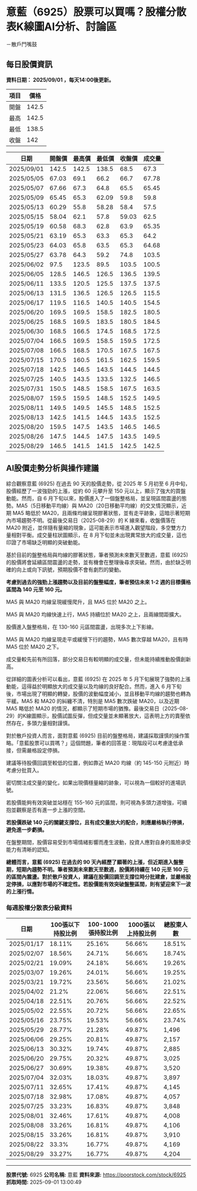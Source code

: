# 意藍（6925）股票可以買嗎？股權分散表K線圖AI分析、討論區
－散戶鬥嘴鼓

## 每日股價資訊

**資料日期： 2025/09/01 ，每天14:00後更新。**

| 項目 | 價格 |
|------|------|
| 開盤 | 142.5 |
| 最高 | 142.5 |
| 最低 | 138.5 |
| 收盤 | 142 |

| 日期 | 開盤價 | 最高價 | 最低價 | 收盤價 | 成交量 |
|------|--------|--------|--------|--------|--------|
| 2025/09/01 | 142.5 | 142.5 | 138.5 | 68.5 | 67.3 |
| 2025/05/05 | 67.03 | 69.1 | 66.2 | 66.7 | 67.78 |
| 2025/05/07 | 67.66 | 67.3 | 64.8 | 65.5 | 65.45 |
| 2025/05/09 | 65.45 | 65.3 | 62.09 | 59.8 | 59.8 |
| 2025/05/13 | 60.29 | 55.8 | 58.28 | 58.4 | 57.5 |
| 2025/05/15 | 58.04 | 62.1 | 57.8 | 59.03 | 62.5 |
| 2025/05/19 | 60.58 | 68.3 | 62.8 | 63.9 | 65.35 |
| 2025/05/21 | 63.19 | 65.3 | 63.3 | 65.3 | 64.2 |
| 2025/05/23 | 64.03 | 65.8 | 63.5 | 65.3 | 64.68 |
| 2025/05/27 | 63.78 | 64.3 | 59.2 | 74.8 | 103.5 |
| 2025/06/02 | 97.5 | 123.5 | 89.5 | 103.5 | 100.5 |
| 2025/06/05 | 128.5 | 146.5 | 126.5 | 136.5 | 139.5 |
| 2025/06/11 | 133.5 | 120.5 | 125.5 | 137.5 | 137.5 |
| 2025/06/13 | 131.5 | 136.5 | 126.5 | 126.5 | 115.5 |
| 2025/06/17 | 119.5 | 116.5 | 140.5 | 140.5 | 154.5 |
| 2025/06/20 | 169.5 | 169.5 | 158.5 | 182.5 | 180.5 |
| 2025/06/25 | 168.5 | 169.5 | 183.5 | 180.5 | 184.5 |
| 2025/06/30 | 168.5 | 166.5 | 174.5 | 168.5 | 172.5 |
| 2025/07/04 | 166.5 | 169.5 | 158.5 | 159.5 | 172.5 |
| 2025/07/08 | 166.5 | 168.5 | 170.5 | 167.5 | 167.5 |
| 2025/07/15 | 170.5 | 160.5 | 161.5 | 162.5 | 159.5 |
| 2025/07/18 | 142.5 | 146.5 | 143.5 | 144.5 | 144.5 |
| 2025/07/25 | 140.5 | 143.5 | 133.5 | 132.5 | 146.5 |
| 2025/07/31 | 150.5 | 148.5 | 158.5 | 167.5 | 163.5 |
| 2025/08/07 | 159.5 | 159.5 | 148.5 | 152.5 | 149.5 |
| 2025/08/11 | 149.5 | 149.5 | 145.5 | 148.5 | 152.5 |
| 2025/08/13 | 142.5 | 141.5 | 144.5 | 143.5 | 152.5 |
| 2025/08/20 | 159.5 | 147.5 | 143.5 | 146.5 | 146.5 |
| 2025/08/26 | 147.5 | 144.5 | 147.5 | 143.5 | 149.5 |
| 2025/08/29 | 146.5 | 141.5 | 141.5 | 142.5 | 142.5 |

## AI股價走勢分析與操作建議

綜合觀察意藍 (6925) 在過去 90 天的股價走勢，從 2025 年 5 月初至 6 月中旬，股價經歷了一波強勁的上漲，從約 60 元攀升至 150 元以上，顯示了強大的買盤動能。然而，自 6 月下旬以來，股價進入了一個盤整格局，並呈現區間震盪的態勢。MA5（5日移動平均線）與 MA20（20日移動平均線）的交叉情況顯示，近期 MA5 略低於 MA20，且兩條均線呈現膠著狀態，並有走平跡象，這暗示著短期內市場趨勢不明。從最後交易日（2025-08-29）的 K 線來看，收盤價落在 MA20 附近，並伴隨有量縮的現象，這可能表示市場進入觀望階段，多空雙方力量相對平衡。成交量柱狀圖顯示，在 8 月下旬並未出現異常放大的成交量，這也印證了市場缺乏明顯的突破動能。

基於目前的盤整格局與均線的膠著狀態，筆者預測未來數天至數週，意藍 (6925) 的股價將會延續區間震盪的走勢，並有機會在整理後尋求突破。然而，由於缺乏明確的向上或向下訊號，預期股價不會有劇烈的變動。

**考慮到過去的強勁上漲趨勢以及目前的盤整幅度，筆者預估未來 1-2 週的目標價格區間為 140 元至 160 元。**

MA5 與 MA20 均線呈現緩慢爬升，且 MA5 位於 MA20 之上。

MA5 與 MA20 均線快速上行，MA5 持續位於 MA20 之上，且兩線間距擴大。

股價進入盤整格局，在 130-160 元區間震盪，出現多次上下影線。

MA5 與 MA20 均線呈現走平或緩慢下行的趨勢，MA5 數次穿越 MA20，且有時 MA5 位於 MA20 之下。

成交量較先前有所回落，部分交易日有較明顯的成交量，但未能持續推動股價創新高。

從詳細的圖表分析可以看出，意藍 (6925) 在 2025 年 5 月下旬展現了強勢的上漲動能，這得益於明顯放大的成交量以及均線的良好配合。然而，進入 6 月下旬後，市場出現了明顯的轉變，股價的波動幅度減小，並且移動平均線的趨勢也轉為平緩。MA5 和 MA20 的糾纏不清，特別是 MA5 數次跌破 MA20，以及近期 MA5 略低於 MA20 的情況，都顯示了短期市場的猶豫。最後交易日（2025-08-29）的K線圖顯示，股價試圖反彈，但成交量並未顯著放大，這表明上方的賣壓依然存在，多頭力量相對謹慎。

對於散戶投資人而言，面對意藍 (6925) 目前的盤整格局，建議採取謹慎的操作策略。「意藍股票可以買嗎？」這個問題，筆者的回答是：現階段可以考慮逢低承接，但需嚴格設定停損。

建議等待股價回調至較低的位置，例如靠近 MA20 均線（約 145-150 元附近）時考慮分批買入。

密切關注成交量的變化，如果出現價穩量縮的跡象，可以視為一個較好的進場訊號。

若股價能夠有效突破並站穩在 155-160 元的區間，則可視為多頭力道增強，可續抱並觀察是否有進一步上漲的空間。

**若股價跌破 140 元的關鍵支撐位，且有成交量放大的配合，則應嚴格執行停損，避免進一步虧損。**

在盤整期間，股價容易受到市場情緒影響而產生波動，投資人應對自身的風險承受能力有清晰的認知。

**總體而言，意藍 (6925) 在過去的 90 天內經歷了顯著的上漲，但近期進入盤整期，短期內趨勢不明。筆者預測未來數天至數週，股價將持續在 140 元至 160 元的區間內震盪。對於散戶投資人，建議在股價回調至支撐位時分批建倉，並嚴格設定停損，以應對市場的不確定性。若股價能有效突破盤整區間，則有望迎來下一波的上漲行情。**

### 每週股權分散表分級資料

| 日期 | 100張以下持股比例 | 100-1000張持股比例 | 1000張以上持股比例 | 總股東人數 |
|------|-------------------|--------------------|--------------------|----------|
| 2025/01/17 | 18.11% | 25.16% | 56.66% | 18.51% |
| 2025/02/07 | 18.56% | 24.71% | 56.66% | 18.74% |
| 2025/02/21 | 19.09% | 24.18% | 56.66% | 19.26% |
| 2025/03/07 | 19.26% | 24.01% | 56.66% | 19.25% |
| 2025/03/21 | 19.72% | 23.56% | 56.66% | 21.02% |
| 2025/04/02 | 21.2% | 22.06% | 56.66% | 22.51% |
| 2025/04/18 | 22.51% | 20.76% | 56.66% | 22.52% |
| 2025/05/02 | 22.55% | 20.72% | 56.66% | 22.65% |
| 2025/05/16 | 23.75% | 19.53% | 56.66% | 23.74% |
| 2025/05/29 | 28.77% | 21.28% | 49.87% | 1,496 |
| 2025/06/06 | 29.25% | 20.81% | 49.87% | 2,157 |
| 2025/06/13 | 30.32% | 19.74% | 49.87% | 2,885 |
| 2025/06/20 | 29.75% | 20.32% | 49.87% | 3,025 |
| 2025/06/27 | 30.69% | 19.38% | 49.87% | 3,520 |
| 2025/07/04 | 32.03% | 18.03% | 49.87% | 3,897 |
| 2025/07/11 | 32.65% | 17.41% | 49.87% | 4,145 |
| 2025/07/18 | 32.98% | 17.08% | 49.87% | 4,057 |
| 2025/07/25 | 33.23% | 16.83% | 49.87% | 3,848 |
| 2025/08/01 | 32.46% | 17.61% | 49.87% | 4,008 |
| 2025/08/08 | 33.26% | 16.81% | 49.87% | 4,106 |
| 2025/08/15 | 33.26% | 16.81% | 49.87% | 3,910 |
| 2025/08/22 | 33.3% | 16.77% | 49.87% | 4,169 |
| 2025/08/29 | 33.27% | 16.77% | 49.87% | 4,204 |

---

**股票代號:** 6925
**公司名稱:** 意藍
**資料來源:** https://poorstock.com/stock/6925
**抓取時間:** 2025-09-01 13:00:49